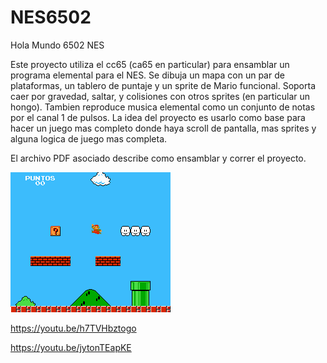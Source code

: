 # NES6502
Hola Mundo 6502 NES

Este proyecto utiliza el cc65 (ca65 en particular) para ensamblar un programa elemental para el NES. Se dibuja un mapa con un par de plataformas, un tablero de puntaje y un sprite de Mario funcional. Soporta caer por gravedad, saltar, y colisiones con otros sprites (en particular un hongo). Tambien reproduce musica elemental como un conjunto de notas por el canal 1 de pulsos.
La idea del proyecto es usarlo como base para hacer un juego mas completo donde haya scroll de pantalla, mas sprites y alguna logica de juego mas completa.

El archivo PDF asociado describe como ensamblar y correr el proyecto.

![Screenshot](https://github.com/edgardogho/NES6502/blob/master/mario-0.png)

https://youtu.be/h7TVHbztogo

https://youtu.be/jytonTEapKE
